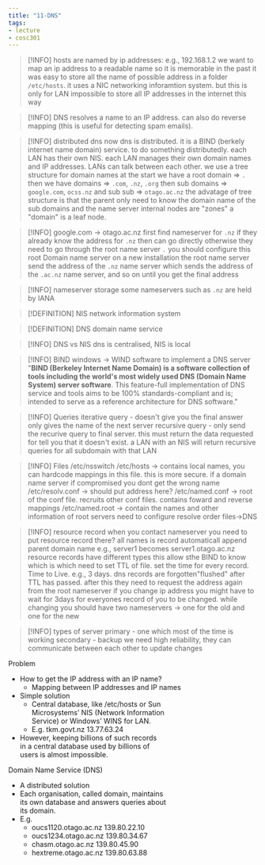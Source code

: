 ```yaml
---
title: "11-DNS"
tags: 
- lecture
- cosc301
---
```


> [!INFO] 
> hosts are named by ip addresses: e.g., 192.168.1.2
> we want to map an ip address to a readable name so it is memorable
> in the past it was easy to store all the name of possible address in a folder `/etc/hosts`. 
> it uses a NIC networking inforamtion system. 
> but this is only for LAN
> impossible to store all IP addresses in the internet this way


> [!INFO] 
> DNS resolves a name to an IP address. can also do reverse mapping (this is useful for detecting spam emails).

> [!INFO] distributed dns
> now dns is distributed. it is a BIND (berkely internet name domain) service. 
> to do something distributedly. each LAN has their own NIS. each LAN manages their own domain names and IP addresses.
> LANs can talk between each other. 
> we use a tree structure for domain names
> at the start we have a root domain ⇒ `.`
> then we have domains ⇒ `.com`, `.nz`, `.org`
> then sub domains ⇒ `google.com`, `ocss.nz`
> and sub sub ⇒ `otago.ac.nz`
> the advatage of tree structure is that the parent only need to know the domain name of the sub domains and the name server
> internal nodes are "zones"
> a "domain" is a leaf node.

> [!INFO] google.com -> otago.ac.nz
> first find nameserver for `.nz` if they already know the address for `.nz` then can go directly
> otherwise they need to go through the root name server `.`
>  you should configure this root Domain name server on a new installation
>  the root name server send the address of the `.nz` name server which sends the address of the `.ac.nz` name server, and so on until you get the final address

> [!INFO] nameserver storage
> some nameservers such as `.nz` are held by IANA

> [!DEFINITION] NIS
> network information system

> [!DEFINITION] DNS
> domain name service

> [!INFO] DNS vs NIS
> dns is centralised, NIS is local

> [!INFO] BIND
> windows -> WIND
> software to implement a DNS server
> "**BIND (Berkeley Internet Name Domain) is a software collection of tools including the world's most widely used DNS (Domain Name System) server software**. This feature-full implementation of DNS service and tools aims to be 100% standards-compliant and is; intended to serve as a reference architecture for DNS software."

> [!INFO] Queries
> iterative query - doesn't give you the final answer only gives the name of the next server
> recursive query - only send the recurive query to final server. this must return the data requested for tell you that it doesn't exist. 
> a LAN with an NIS will return recursive queries for all subdomain with that LAN

> [!INFO] Files
> /etc/nsswitch
> /etc/hosts → contains local names, you can hardcode mappings in this file. this is more secure. if a domain name server if compromised you dont get the wrong name
> /etc/resolv.conf → should put address  here?
> /etc/named.conf  → root of the conf file. recruits other conf files. contains foward and reverse mappings
> /etc/named.root → contain the names and other information of root servers
> need to configure resolve order files->DNS

> [!INFO] resource record
> when you contact nameserver you need to put resource record there?
> all names is record automaticall append parent domain name
> e.g., server1 becomes server1.otago.ac.nz
> resource records have different types
> this allow sthe BIND to know which is which
> need to set TTL of file. set the time for every record. Time to Live. e.g., 3 days. dns records are forgotten"flushed" after TTL has passed. after this they need to request the address again from the root nameserver
> if you change ip address you might have to wait for 3days for everyones record of you to be changed. while changing you should have two nameservers → one for the old and one for the new

> [!INFO] types of server
> primary - one which most of the time is working
> secondary - backup
> we need high reliability, they can communicate between each other to update changes


Problem  
- How to get the IP address with an IP name?  
	- Mapping between IP addresses and IP names  
- Simple solution  
	- Central database, like /etc/hosts or Sun  
Microsystems’ NIS (Network Information  
Service) or Windows’ WINS for LAN.  
	- E.g. tkm.govt.nz 13.77.63.24  
- However, keeping billions of such records  
in a central database used by billions of  
users is almost impossible.

Domain Name Service (DNS)  
- A distributed solution  
- Each organisation, called domain, maintains  
its own database and answers queries about  
its domain.  
- E.g.  
	- oucs1120.otago.ac.nz 139.80.22.10  
	- oucs1234.otago.ac.nz 139.80.34.67  
	- chasm.otago.ac.nz 139.80.45.90  
	- hextreme.otago.ac.nz 139.80.63.88